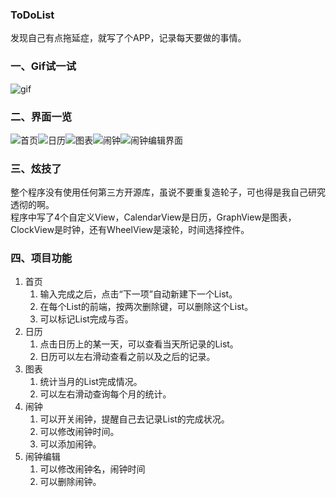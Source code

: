 ### ToDoList  
发现自己有点拖延症，就写了个APP，记录每天要做的事情。
### 一、Gif试一试
![gif](https://github.com/happyfsyy/ToDoList/raw/master/screnshots/222.gif)
### 二、界面一览
![首页](https://raw.githubusercontent.com/happyfsyy/ToDoList/master/screnshots/1.jpg)![日历](https://raw.githubusercontent.com/happyfsyy/ToDoList/master/screnshots/2.jpg)![图表](https://raw.githubusercontent.com/happyfsyy/ToDoList/master/screnshots/3.jpg)![闹钟](https://raw.githubusercontent.com/happyfsyy/ToDoList/master/screnshots/4.jpg)![闹钟编辑界面](https://raw.githubusercontent.com/happyfsyy/ToDoList/master/screnshots/5.jpg)

### 三、炫技了
整个程序没有使用任何第三方开源库，虽说不要重复造轮子，可也得是我自己研究透彻的啊。  
程序中写了4个自定义View，CalendarView是日历，GraphView是图表，ClockView是时钟，还有WheelView是滚轮，时间选择控件。    

### 四、项目功能
1. 首页
    1. 输入完成之后，点击“下一项”自动新建下一个List。
    2. 在每个List的前端，按两次删除键，可以删除这个List。
    3. 可以标记List完成与否。
2. 日历
    1. 点击日历上的某一天，可以查看当天所记录的List。
    2. 日历可以左右滑动查看之前以及之后的记录。
3. 图表
    1. 统计当月的List完成情况。
    2. 可以左右滑动查询每个月的统计。
4. 闹钟
    1. 可以开关闹钟，提醒自己去记录List的完成状况。
    1. 可以修改闹钟时间。
    2. 可以添加闹钟。
5. 闹钟编辑
    1. 可以修改闹钟名，闹钟时间
    2. 可以删除闹钟。


